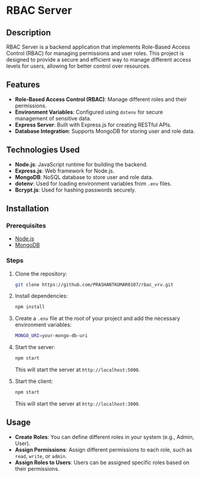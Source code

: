 # RBAC Server

## Description

RBAC Server is a backend application that implements Role-Based Access Control (RBAC) for managing permissions and user roles. This project is designed to provide a secure and efficient way to manage different access levels for users, allowing for better control over resources.

## Features

- **Role-Based Access Control (RBAC)**: Manage different roles and their permissions.
- **Environment Variables**: Configured using `dotenv` for secure management of sensitive data.
- **Express Server**: Built with Express.js for creating RESTful APIs.
- **Database Integration**: Supports MongoDB for storing user and role data.

## Technologies Used

- **Node.js**: JavaScript runtime for building the backend.
- **Express.js**: Web framework for Node.js.
- **MongoDB**: NoSQL database to store user and role data.
- **dotenv**: Used for loading environment variables from `.env` files.
- **Bcrypt.js**: Used for hashing passwords securely.

## Installation

### Prerequisites

- [Node.js](https://nodejs.org/)
- [MongoDB](https://www.mongodb.com/)

### Steps

1. Clone the repository:

    ```bash
    git clone https://github.com/PRASHANTKUMAR0107/rbac_vrv.git
    ```

2. Install dependencies:

    ```bash
    npm install
    ```

3. Create a `.env` file at the root of your project and add the necessary environment variables:

    ```bash
    MONGO_URI=your-mongo-db-uri
    ```

4. Start the server:

    ```bash
    npm start
    ```

    This will start the server at `http://localhost:5000`.

4. Start the client:

    ```bash
    npm start
    ```
    This will start the server at `http://localhost:3000`.

## Usage

- **Create Roles**: You can define different roles in your system (e.g., Admin, User).
- **Assign Permissions**: Assign different permissions to each role, such as `read`, `write`, or `admin`.
- **Assign Roles to Users**: Users can be assigned specific roles based on their permissions.